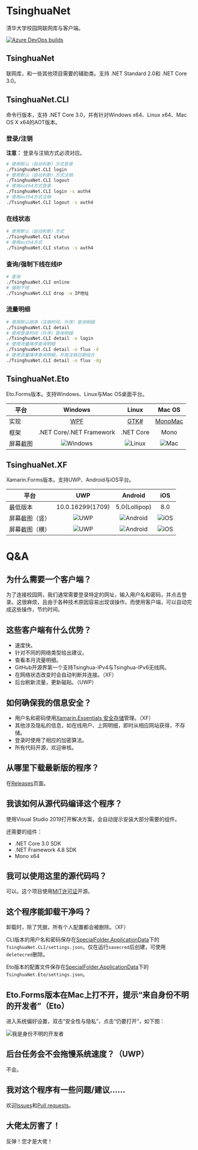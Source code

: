 # TsinghuaNet
清华大学校园网联网库与客户端。

[![Azure DevOps builds](https://strawberry-vs.visualstudio.com/TsinghuaNet/_apis/build/status/Berrysoft.TsinghuaNet?branch=master)](https://strawberry-vs.visualstudio.com/TsinghuaNet/_build?definitionId=2)
## TsinghuaNet
联网库，和一些其他项目需要的辅助类。支持 .NET Standard 2.0和 .NET Core 3.0。

## TsinghuaNet.CLI
命令行版本，支持 .NET Core 3.0，并有针对Windows x64、Linux x64、Mac OS X x64的AOT版本。

### 登录/注销
**注意：** 登录与注销方式必须对应。
``` bash
# 使用默认（自动判断）方式登录
./TsinghuaNet.CLI login
# 使用默认（自动判断）方式注销
./TsinghuaNet.CLI logout
# 使用auth4方式登录
./TsinghuaNet.CLI login -s auth4
# 使用auth4方式注销
./TsinghuaNet.CLI logout -s auth4
```
### 在线状态
``` bash
# 使用默认（自动判断）方式
./TsinghuaNet.CLI status
# 使用auth4方式
./TsinghuaNet.CLI status -s auth4
```
### 查询/强制下线在线IP
``` bash
# 查询
./TsinghuaNet.CLI online
# 强制下线
./TsinghuaNet.CLI drop -a IP地址
```
### 流量明细
``` bash
# 使用默认排序（注销时间，升序）查询明细
./TsinghuaNet.CLI detail
# 使用登录时间（升序）查询明细
./TsinghuaNet.CLI detail -o login
# 使用流量降序查询明细
./TsinghuaNet.CLI detail -o flux -d
# 使用流量降序查询明细，并按注销日期组合
./TsinghuaNet.CLI detail -o flux -dg
```

## TsinghuaNet.Eto
Eto.Forms版本。支持Windows、Linux与Mac OS桌面平台。

|平台|Windows|Linux|Mac OS|
|-|:-:|:-:|:-:|
|实现|[WPF](https://github.com/dotnet/wpf)|[GTK#](https://github.com/GtkSharp/GtkSharp)|[MonoMac](https://github.com/cwensley/monomac)|
|框架|.NET Core/.NET Framework|.NET Core|Mono|
|屏幕截图|![Windows](./Screenshots/Eto.Windows.png)|![Linux](./Screenshots/Eto.Linux.png)|![Mac](./Screenshots/Eto.Mac.png)|

## TsinghuaNet.XF
Xamarin.Forms版本。支持UWP、Android与iOS平台。

|平台|UWP|Android|iOS|
|-|:-:|:-:|:-:|
|最低版本|10.0.16299(1709)|5.0(Lollipop)|8.0|
|屏幕截图（竖）|![UWP](./Screenshots/XF.UWP.v.png)|![Android](./Screenshots/XF.Android.v.png)|![iOS](./Screenshots/XF.iOS.v.png)|
|屏幕截图（横）|![UWP](./Screenshots/XF.UWP.h.png)|![Android](./Screenshots/XF.Android.h.png)|![iOS](./Screenshots/XF.iOS.h.png)|

# Q&A
## 为什么需要一个客户端？
为了连接校园网，我们通常需要登录特定的网址，输入用户名和密码，并点击登录。这很麻烦，且由于各种技术原因容易出现误操作。而使用客户端，可以自动完成这些操作，节约时间。
## 这些客户端有什么优势？
* 速度快。
* 针对不同的网络类型给出建议。
* 查看本月流量明细。
* GitHub开源界第一个支持Tsinghua-IPv4与Tsinghua-IPv6无线网。
* 在网络状态改变时会自动判断并连接。（XF）
* 后台刷新流量，更新磁贴。（UWP）
## 如何确保我的信息安全？
* 用户名和密码使用[Xamarin.Essentials 安全存储](https://docs.microsoft.com/zh-cn/xamarin/essentials/secure-storage)管理。（XF）
* 其他涉及隐私的信息，如在线用户、上网明细，即时从相应网站获得，不存储。
* 登录时使用了相应的加密算法。
* 所有代码开源，欢迎审核。
## 从哪里下载最新版的程序？
在[Releases](https://github.com/Berrysoft/TsinghuaNet/releases)页面。
## 我该如何从源代码编译这个程序？
使用Visual Studio 2019打开解决方案，会自动提示安装大部分需要的组件。

还需要的组件：
* .NET Core 3.0 SDK
* .NET Framework 4.8 SDK
* Mono x64
## 我可以使用这里的源代码吗？
可以。这个项目使用[MIT许可证](./LICENSE)开源。
## 这个程序能卸载干净吗？
卸载时，除了凭据，所有个人配置都会被删除。（XF）

CLI版本的用户名和密码保存在[SpecialFolder.ApplicationData](https://docs.microsoft.com/zh-cn/dotnet/api/system.environment.specialfolder)下的`TsinghuaNet.CLI/settings.json`，仅在运行`savecred`后创建，可使用`deletecred`删除。

Eto版本的配置文件保存在[SpecialFolder.ApplicationData](https://docs.microsoft.com/zh-cn/dotnet/api/system.environment.specialfolder)下的`TsinghuaNet.Eto/settings.json`。
## Eto.Forms版本在Mac上打不开，提示“来自身份不明的开发者”（Eto）
进入系统偏好设置，双击“安全性与隐私”，点击“仍要打开”，如下图：

![我是身份不明的开发者](./Screenshots/Eto.MacSecurity.png)
## 后台任务会不会拖慢系统速度？（UWP）
不会。
## 我对这个程序有一些问题/建议……
欢迎[Issues](https://github.com/Berrysoft/TsinghuaNet/issues)和[Pull requests](https://github.com/Berrysoft/TsinghuaNet/pulls)。
## 大佬太厉害了！
反弹！您才是大佬！
